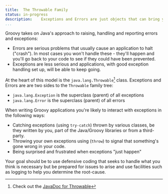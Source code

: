 ```yaml
---
title:	The Throwable Family
status:	in-progress
description:	Exceptions and Errors are just objects that can bring your program to a rapid halt.
...
```


Groovy takes on Java's approach to raising, handling and reporting errors and exceptions:

- Errors are serious problems that usually cause an application to halt ("crash"). In most cases you won't handle these - they'll happen and you'll go back to your code to see if they could have been prevented.
- Exceptions are less serious and applications, with good exception handling set up, will be able to keep going. 

At the heart of this model is the `java.lang.Throwable`[^throw] class. Exceptions and Errors are are two sides to the `Throwable` family tree:

- `java.lang.Exception` is the superclass (parent) of all exceptions
- `java.lang.Error` is the superclass (parent) of all errors

When writing Groovy applications you're likely to interact with exceptions in the following ways:

- Catching exceptions (using `try-catch`) thrown by various classes, be they written by you, part of the Java/Groovy libraries or from a third-party. 
- Throwing your own exceptions using (`throw`) to signal that something's gone wrong in your code.
- Being surprised and frustrated when exceptions "just happen"

Your goal should be to use defensive coding that seeks to handle what you think is necessary but be prepared for issues to arise and use facilities such as logging to help you determine the root-cause.





[^throw]: Check out the [JavaDoc for Throwable](http://docs.oracle.com/javase/8/docs/api/index.html)



